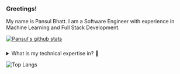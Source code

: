 ### Greetings!

My name is Pansul Bhatt. I am a Software Engineer with experience in Machine Learning and Full Stack Development.




[![Pansul's github stats](https://github-readme-stats.vercel.app/api?username=PansulBhatt&show_icons=true&theme=monokai)](https://github.com/PansulBhatt/github-readme-stats)


<h3></h3>
<details>
  <summary>What is my technical expertise in? 👨</summary>
  <pre>
    - Programming Languages: (Proficient) Python, JavaScript, HTML, CSS; (Familiar) Java, C, C++, R, PHP
    - Libraries & Frameworks: Django, Flask, React, Angular, NumPy, Pandas, Scikit-learn, NLTK, TensorFlow, Spark, Kafka, Docker, Node.js
    - Databases: MySQL, Firebase, Redis, MongoDB, SQLite, MariaDB, Postgres
    - Cloud Certifications: AWS Business Professional, AWS Technical Professional
    - Coursera Certifications: The Data Scientist’s Toolbox, Data Science in Python, Neural Networks and Deep Learning
    - Version Control - GIT, SVN 
  </pre>
</details>


![Top Langs](https://github-readme-stats.vercel.app/api/top-langs/?username=PansulBhatt&theme=tokyonight)


<!--
**PansulBhatt/PansulBhatt** is a ✨ _special_ ✨ repository because its `README.md` (this file) appears on your GitHub profile.

Here are some ideas to get you started:

- 🔭 I’m currently working on ...
- 🌱 I’m currently learning ...
- 👯 I’m looking to collaborate on ...
- 🤔 I’m looking for help with ...
- 💬 Ask me about ...
- 📫 How to reach me: ...
- 😄 Pronouns: ...
- ⚡ Fun fact: ...
-->
